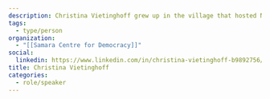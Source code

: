```yaml
---
description: Christina Vietinghoff grew up in the village that hosted New Brunswick's last fatal duel, and is now passionate about transforming the verbal sparring of partisan parliamentarians into collegial debate. At Samara she manages the MP Exit Interviews project.
tags:
  - type/person
organization:
  - "[[Samara Centre for Democracy]]"
social:
  linkedin: https://www.linkedin.com/in/christina-vietinghoff-b9892756/
title: Christina Vietinghoff
categories:
  - role/speaker
---
```


